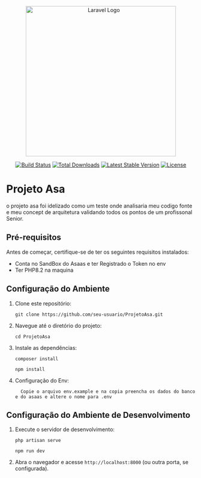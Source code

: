 <p align="center"><a href="https://laravel.com" target="_blank"><img src="https://raw.githubusercontent.com/laravel/art/master/logo-lockup/5%20SVG/2%20CMYK/1%20Full%20Color/laravel-logolockup-cmyk-red.svg" width="400" alt="Laravel Logo"></a></p>

<p align="center">
<a href="https://github.com/laravel/framework/actions"><img src="https://github.com/laravel/framework/workflows/tests/badge.svg" alt="Build Status"></a>
<a href="https://packagist.org/packages/laravel/framework"><img src="https://img.shields.io/packagist/dt/laravel/framework" alt="Total Downloads"></a>
<a href="https://packagist.org/packages/laravel/framework"><img src="https://img.shields.io/packagist/v/laravel/framework" alt="Latest Stable Version"></a>
<a href="https://packagist.org/packages/laravel/framework"><img src="https://img.shields.io/packagist/l/laravel/framework" alt="License"></a>
<h1>Projeto Asa</h1>
    o projeto asa foi idelizado como um teste onde analisaria meu codigo fonte e meu concept de arquitetura validando todos os pontos de um profissonal Senior.
    <h2>Pré-requisitos</h2>
    <p>
        Antes de começar, certifique-se de ter os seguintes requisitos instalados:
    </p>
    <ul>
        <li>Conta no SandBox do Asaas e ter Registrado o Token no env</li>
        <li>Ter PHP8.2 na maquina</li>
    </ul>
    <h2>Configuração do Ambiente</h2>
    <ol>
        <li>
            Clone este repositório:
            <pre><code>git clone https://github.com/seu-usuario/ProjetoAsa.git</code></pre>
        </li>
        <li>
            Navegue até o diretório do projeto:
            <pre><code>cd ProjetoAsa</code></pre>
        </li>
        <li>
            Instale as dependências:
            <pre><code>composer install</code></pre>
            <pre><code>npm install</code></pre>
        </li>
         <li>
            Configuração do Env:
              <pre><code>  Copie o arquivo env.example e na copia preencha os dados do banco e do asaas e altere o nome para .env</code></pre>
        </li>
    </ol>
    <h2>Configuração do Ambiente de Desenvolvimento</h2>
    <ol>
        <li>
            Execute o servidor de desenvolvimento:
            <pre><code>php artisan serve</code></pre>
            <pre><code>npm run dev</code></pre>
        </li>
        <li>
            Abra o navegador e acesse <code>http://localhost:8000</code> (ou outra porta, se configurada).
        </li>
    </ol>    




